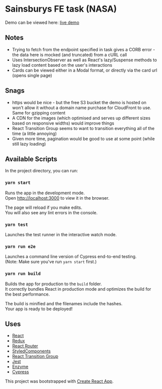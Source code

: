 # Sainsburys FE task (NASA)

Demo can be viewed here: [live demo](http://nasa-fe.s3-website.eu-west-2.amazonaws.com/)

## Notes

- Trying to fetch from the endpoint specified in task gives a CORB error - the data here is mocked (and truncated) from a cURL call
- Uses IntersectionObserver as well as React's lazy/Suspense methods to lazy load content based on the user's interactions
- Cards can be viewed either in a Modal format, or directly via the card url (opens single page)

## Snags

- https would be nice - but the free S3 bucket the demo is hosted on won't allow it without a domain name purchase for CloudFront to use. Same for gzipping content
- A CDN for the images (which optimised and serves up different sizes based on responsive widths) would improve things
- React Transition Group seems to want to transition everything all of the time (a little annoying)
- Given more time, pagination would be good to use at some point (while still lazy loading)

## Available Scripts

In the project directory, you can run:

### `yarn start`

Runs the app in the development mode.<br>
Open [http://localhost:3000](https://localhost:3000) to view it in the browser.

The page will reload if you make edits.<br>
You will also see any lint errors in the console.

### `yarn test`

Launches the test runner in the interactive watch mode.<br>

### `yarn run e2e`

Launches a command line version of Cypress end-to-end testing.<br>
(Note: Make sure you've run `yarn start` first.)<br>

### `yarn run build`

Builds the app for production to the `build` folder.<br>
It correctly bundles React in production mode and optimizes the build for the best performance.

The build is minified and the filenames include the hashes.<br>
Your app is ready to be deployed!

## Uses

- [React](https://reactjs.org/)
- [Redux](https://redux.js.org/)
- [React Router](https://reacttraining.com/react-router/web/guides/quick-start)
- [StyledComponents](https://www.styled-components.com/)
- [React Transition Group](https://reactcommunity.org/react-transition-group/)
- [Jest](https://jestjs.io/en/)
- [Enzyme](https://airbnb.io/enzyme/)
- [Cypress](https://www.cypress.io/)

This project was bootstrapped with [Create React App](https://github.com/facebook/create-react-app).
